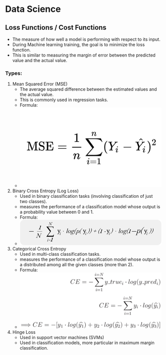 # Data Science 


## Loss Functions / Cost Functions 
- The measure of how well a model is performing with respect to its input. 
- During Machine learning training, the goal is to minimize the loss function. 
- This is similar to measuring the margin of error between the predicted value and the actual value.
### Types:
1. Mean Squared Error (MSE)
   - The average squared difference between the estimated values and the actual value.
    - This is commonly used in regression tasks.
    - Formula:
    - ![MSE Formula](mse-formula.png)
2. Binary Cross Entropy (Log Loss)
   -   Used in binary classification tasks (involving classification of just two classes).
   -   measures the performance of a classification model whose output is a probability value between 0 and 1.
   -   Formula:
   -   ![Binary Cross Entropy Formula](binary-cross-entropy-formula.webp)
3. Categorical Cross Entropy
   - Used in multi-class classification tasks.
   - measures the performance of a classification model whose output is a distributed among all the given classes (more than 2).
   - Formula:
   - ![Categorical Cross Entropy Formula](categorical-cross-entropy.png)
4. Hinge Loss
   - Used in support vector machines (SVMs)
   - Used in classification models, more particular in maximum margin classification.